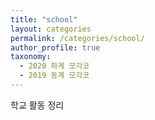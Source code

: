 ```yaml
---
title: "school"
layout: categories
permalink: /categories/school/
author_profile: true
taxonomy:
  - 2020 하계 모각코
  - 2019 동계 모각코
---
```

학교 활동 정리   
